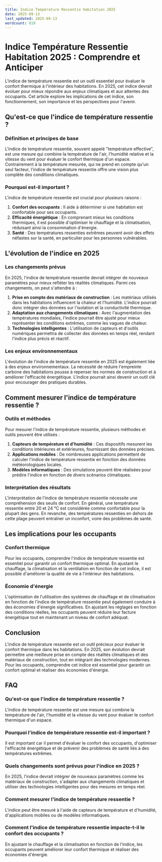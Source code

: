 ```yaml
---
title: Indice Température Ressentie Habitation 2025
date: 2025-09-13
last_updated: 2025-09-13
wordcount: 819
---
```


# Indice Température Ressentie Habitation 2025 : Comprendre et Anticiper

L'indice de température ressentie est un outil essentiel pour évaluer le confort thermique à l'intérieur des habitations. En 2025, cet indice devrait évoluer pour mieux répondre aux enjeux climatiques et aux attentes des occupants. Cet article explore les implications de cet indice, son fonctionnement, son importance et les perspectives pour l'avenir.

## Qu'est-ce que l'indice de température ressentie ?

### Définition et principes de base

L'indice de température ressentie, souvent appelé "température effective", est une mesure qui combine la température de l'air, l'humidité relative et la vitesse du vent pour évaluer le confort thermique d'un espace. Contrairement à la température mesurée, qui ne prend en compte qu'un seul facteur, l'indice de température ressentie offre une vision plus complète des conditions climatiques.

### Pourquoi est-il important ?

L'indice de température ressentie est crucial pour plusieurs raisons :

1. **Confort des occupants** : Il aide à déterminer si une habitation est confortable pour ses occupants.
2. **Efficacité énergétique** : En comprenant mieux les conditions thermiques, il est possible d'optimiser le chauffage et la climatisation, réduisant ainsi la consommation d'énergie.
3. **Santé** : Des températures ressenties extrêmes peuvent avoir des effets néfastes sur la santé, en particulier pour les personnes vulnérables.

## L'évolution de l'indice en 2025

### Les changements prévus

En 2025, l'indice de température ressentie devrait intégrer de nouveaux paramètres pour mieux refléter les réalités climatiques. Parmi ces changements, on peut s'attendre à :

1. **Prise en compte des matériaux de construction** : Les matériaux utilisés dans les habitations influencent la chaleur et l'humidité. L'indice pourrait donc intégrer des données sur l'isolation et la conductivité thermique.
2. **Adaptation aux changements climatiques** : Avec l'augmentation des températures mondiales, l'indice pourrait être ajusté pour mieux représenter les conditions extrêmes, comme les vagues de chaleur.
3. **Technologies intelligentes** : L'utilisation de capteurs et d'outils numériques permettra de collecter des données en temps réel, rendant l'indice plus précis et réactif.

### Les enjeux environnementaux

L'évolution de l'indice de température ressentie en 2025 est également liée à des enjeux environnementaux. La nécessité de réduire l'empreinte carbone des habitations pousse à repenser les normes de construction et à améliorer l'efficacité énergétique. L'indice pourrait ainsi devenir un outil clé pour encourager des pratiques durables.

## Comment mesurer l'indice de température ressentie ?

### Outils et méthodes

Pour mesurer l'indice de température ressentie, plusieurs méthodes et outils peuvent être utilisés :

1. **Capteurs de température et d'humidité** : Ces dispositifs mesurent les conditions intérieures et extérieures, fournissant des données précises.
2. **Applications mobiles** : De nombreuses applications permettent de calculer l'indice de température ressentie en fonction des données météorologiques locales.
3. **Modèles informatiques** : Des simulations peuvent être réalisées pour prédire l'indice en fonction de divers scénarios climatiques.

### Interprétation des résultats

L'interprétation de l'indice de température ressentie nécessite une compréhension des seuils de confort. En général, une température ressentie entre 20 et 24 °C est considérée comme confortable pour la plupart des gens. En revanche, des températures ressenties en dehors de cette plage peuvent entraîner un inconfort, voire des problèmes de santé.

## Les implications pour les occupants

### Confort thermique

Pour les occupants, comprendre l'indice de température ressentie est essentiel pour garantir un confort thermique optimal. En ajustant le chauffage, la climatisation et la ventilation en fonction de cet indice, il est possible d'améliorer la qualité de vie à l'intérieur des habitations.

### Économie d'énergie

L'optimisation de l'utilisation des systèmes de chauffage et de climatisation en fonction de l'indice de température ressentie peut également conduire à des économies d'énergie significatives. En ajustant les réglages en fonction des conditions réelles, les occupants peuvent réduire leur facture énergétique tout en maintenant un niveau de confort adéquat.

## Conclusion

L'indice de température ressentie est un outil précieux pour évaluer le confort thermique dans les habitations. En 2025, son évolution devrait permettre une meilleure prise en compte des réalités climatiques et des matériaux de construction, tout en intégrant des technologies modernes. Pour les occupants, comprendre cet indice est essentiel pour garantir un confort optimal et réaliser des économies d'énergie.

## FAQ

### Qu'est-ce que l'indice de température ressentie ?

L'indice de température ressentie est une mesure qui combine la température de l'air, l'humidité et la vitesse du vent pour évaluer le confort thermique d'un espace.

### Pourquoi l'indice de température ressentie est-il important ?

Il est important car il permet d'évaluer le confort des occupants, d'optimiser l'efficacité énergétique et de prévenir des problèmes de santé liés à des températures extrêmes.

### Quels changements sont prévus pour l'indice en 2025 ?

En 2025, l'indice devrait intégrer de nouveaux paramètres comme les matériaux de construction, s'adapter aux changements climatiques et utiliser des technologies intelligentes pour des mesures en temps réel.

### Comment mesurer l'indice de température ressentie ?

L'indice peut être mesuré à l'aide de capteurs de température et d'humidité, d'applications mobiles ou de modèles informatiques.

### Comment l'indice de température ressentie impacte-t-il le confort des occupants ?

En ajustant le chauffage et la climatisation en fonction de l'indice, les occupants peuvent améliorer leur confort thermique et réaliser des économies d'énergie.